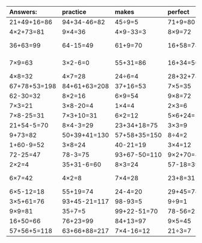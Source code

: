 | Answers: | practice | makes | perfect | ! |
| :--- | :--- | :--- | :--- | :--- |
| 21+49+16=86 | 94+34-46=82 | 45÷9=5 | 71+9=80 | 8×8=64 | 
| 4×2+73=81 | 9×4=36 | 4×9-33=3 | 8×9=72 | 3×9=27 | 
| 36+63=99 | 64-15=49 | 61+9=70 | 16+58=74 | 83+21-60=44 | 
| 7×9=63 | 3×2-6=0 | 55+31=86 | 16+34=50 | 62+7-51=18 | 
| 4×8=32 | 4×7=28 | 24÷6=4 | 28+32+78=138 | 4×9=36 | 
| 67+78+53=198 | 84+61+63=208 | 37+16=53 | 7×5=35 | 5×2=10 | 
| 62-30=32 | 8×2=16 | 6×9=54 | 9×8=72 | 63÷7=9 | 
| 7×3=21 | 3×8-20=4 | 1×4=4 | 2×3=6 | 6×7-22=20 | 
| 7×8-25=31 | 7×3+10=31 | 6×2=12 | 5×6+24=54 | 6×5=30 | 
| 21+54-5=70 | 8×4-3=29 | 23+34+18=75 | 3×3=9 | 5×5=25 | 
| 9+73=82 | 50+39+41=130 | 57+58+35=150 | 8÷4=2 | 8×9+23=95 | 
| 1+60-9=52 | 3×8=24 | 40-21=19 | 3×4=12 | 2×6+51=63 | 
| 72-25=47 | 78-3=75 | 93+67-50=110 | 9×2+70=88 | 6×3=18 | 
| 2×2=4 | 35+31-6=60 | 8×3=24 | 57-18=39 | 9×2=18 | 
| 6×7=42 | 4×2=8 | 7×4=28 | 23+8=31 | 95+84-55=124 | 
| 6×5-12=18 | 55+19=74 | 24-4=20 | 29+45=74 | 74-67=7 | 
| 3×5+61=76 | 93+45-21=117 | 98-93=5 | 9÷9=1 | 41+33=74 | 
| 9×9=81 | 35÷7=5 | 99+22-51=70 | 78-56=22 | 6÷3=2 | 
| 16+50=66 | 76+23=99 | 84+13=97 | 9×5=45 | 2×5=10 | 
| 57+56+5=118 | 63+66+88=217 | 7×4-16=12 | 21÷3=7 | 6×6=36 | 
